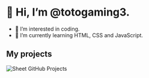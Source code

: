 # 👋 Hi, I’m @totogaming3.
- 👀 I’m interested in coding.
- 🌱 I’m currently learning HTML, CSS and JavaScript.

## My projects

![Sheet GitHub Projects](https://user-images.githubusercontent.com/118753153/212540972-dfdfe7b0-38ca-48f8-939c-c0d916bfe335.jpg)
